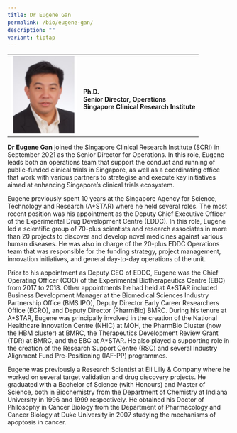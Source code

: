 ```yaml
---
title: Dr Eugene Gan
permalink: /bio/eugene-gan/
description: ""
variant: tiptap
---
```

<p></p>
<table style="minWidth: 50px">
<colgroup>
<col>
<col>
</colgroup>
<tbody>
<tr>
<td rowspan="1" colspan="1">
<div class="isomer-image-wrapper">
<img style="width:150px" height="auto" width="100%" src="/images/Leadership/Senior%20Management/eugene-gan.png">
</div>
</td>
<td rowspan="1" colspan="1">
<p>
<br><strong>Ph.D.<br>Senior Director, Operations <br>Singapore Clinical Research Institute</strong>
</p>
</td>
</tr>
</tbody>
</table>
<p><strong>Dr Eugene Gan</strong> joined the Singapore Clinical Research Institute
(SCRI) in September 2021 as the Senior Director for Operations. In this
role, Eugene leads both an operations team that support the conduct and
running of public-funded clinical trials in Singapore, as well as a coordinating
office that work with various partners to strategise and execute key initiatives
aimed at enhancing Singapore’s clinical trials ecosystem.</p>
<p>Eugene previously spent 10 years at the Singapore Agency for Science,
Technology and Research (A*STAR) where he held several roles. The most
recent position was his appointment as the Deputy Chief Executive Officer
of the Experimental Drug Development Centre (EDDC). In this role, Eugene
led a scientific group of 70-plus scientists and research associates in
more than 20 projects to discover and develop novel medicines against various
human diseases. He was also in charge of the 20-plus EDDC Operations team
that was responsible for the funding strategy, project management, innovation
initiatives, and general day-to-day operations of the unit.</p>
<p>Prior to his appointment as Deputy CEO of EDDC, Eugene was the Chief Operating
Officer (COO) of the Experimental Biotherapeutics Centre (EBC) from 2017
to 2018. Other appointments he had held at A*STAR included Business Development
Manager at the Biomedical Sciences Industry Partnership Office (BMS IPO),
Deputy Director Early Career Researchers Office (ECRO), and Deputy Director
(PharmBio) BMRC. During his tenure at A*STAR, Eugene was principally involved
in the creation of the National Healthcare Innovation Centre (NHIC) at
MOH, the PharmBio Cluster (now the HBM cluster) at BMRC, the Therapeutics
Development Review Grant (TDR) at BMRC, and the EBC at A*STAR. He also
played a supporting role in the creation of the Research Support Centre
(RSC) and several Industry Alignment Fund Pre-Positioning (IAF-PP) programmes.</p>
<p>Eugene was previously a Research Scientist at Eli Lilly &amp; Company
where he worked on several target validation and drug discovery projects.
He graduated with a Bachelor of Science (with Honours) and Master of Science,
both in Biochemistry from the Department of Chemistry at Indiana University
in 1996 and 1999 respectively. He obtained his Doctor of Philosophy in
Cancer Biology from the Department of Pharmacology and Cancer Biology at
Duke University in 2007 studying the mechanisms of apoptosis in cancer.</p>